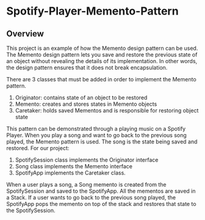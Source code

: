 # Spotify-Player-Memento-Pattern

## Overview
This project is an example of how the Memento design pattern can be used. The Memento design pattern lets you save and restore the previous state of an object without revealing the details of its implementation. In other words, the design pattern ensures that it does not break encapsulation. 

There are 3 classes that must be added in order to implement the Memento pattern.
1) Originator: contains state of an object to be restored
2) Memento: creates and stores states in Memento objects
3) Caretaker: holds saved Mementos and is responsible for restoring object state 

This pattern can be demonstrated through a playing music on a Spotify Player. When you play a song and want to go back to the previous song played, the Memento pattern is used. The song is the state being saved and restored. For our project: 
1) SpotifySession class implements the Originator interface
2) Song class implements the Memento interface 
3) SpotifyApp implements the Caretaker class. 

When a user plays a song, a Song memento is created from the SpotifySession and saved to the SpotifyApp. All the mementos are saved in a Stack. If a user wants to go back to the previous song played, the SpotifyApp pops the memento on top of the stack and restores that state to the SpotifySession. 
